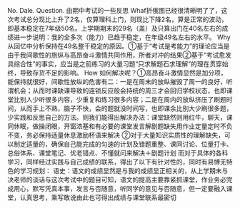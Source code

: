 No.
Dale.
Question.
由期中考试的一些反思
Whaf折俄图已经很清晰明了了，这次考试总分现比上升了2名，仅算理科上门，则现比下降2名，算是正常的波动，即基本稳定在7年级50名。上学期期末的29名（盖）及只算出门在40名左右的成绩进一步说明：我的全多次（能力）已趋于稳定，在年级49名左右的水平。
Why从回忆中分析保持在49名整干稳定的原因。①基于“考试是考能力”的理论应当是由于我间歌性的旅纵与高昂奋斗激情共同作用，所者对冲的结果②基于“考试愈发具综合性”的事实，应当是之前练习的大量习题“只求解题石求理解”的理在贯穿始终，导致存货不足的影响。
How 如何解决呢？①高昂奋斗激情显然是加分项，能保持就很好，间歇性放纵的危害有二：一是在周末的放纵摧毁了周一的良好，听谓机会；从而时课缺课导致的连锁反应般会持统的周三才会回归学校状态，也即课堂比别人少听很多内容，少重复和练习很多内容；二是在周内的放纵挤压了刷题时间，从而手上不熟，脑子不快，会的题就没时间写，也即课余比别大少刷很多题，少实践和反思自己的方法。则我们能得出解决办法：课堂缺然则用红牛，聊天，课同休眠，做操闭眼，开窗浓基和有必要的课堂发言解剧题缺失用作业定量定时不负不变，务必保持适量休息激励杯语来解决
②对于大量知识实质性的理解缺失，可以制定适量的，确保自己能完成的匀速的计划及错题重整、课同讨论、位量打卡、总俗体系、课堂笔记、优老错点、不懂就问来解决＋剧题计划
而对于具体的各科学习，同样经过实践与自己成绩的联系，得出了以下有针对性的，同时有易博无特色的学习规划：
语史：语文的成绩显然是与我的成绩显正相关的，从上学期末与决老师的谈话与这次考试中的题目可知，语文的提高主要靠紧抓课堂，作业务必完成用心，默写凭真本事，发言与否随意，听同学的意见与否随意，但一定要融入课堂，认真思考，乘写敢说由此也可得出成绩与课堂联系最密切
